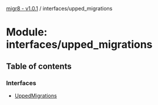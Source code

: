 [migr8 - v1.0.1](../README.md) / interfaces/upped_migrations

# Module: interfaces/upped_migrations

## Table of contents

### Interfaces

- [UppedMigrations](../interfaces/interfaces_upped_migrations.UppedMigrations.md)
